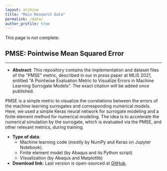 ```yaml
---
layout: archive
title: "Main Research Data"
permalink: /data/
author_profile: true
---
```

This page is not complete.

## PMSE: Pointwise Mean Squared Error
-------
  * **Abstract**: This repository contains the implementation and dataset files of the "PMSE" metric, described in our *in press* paper at MLIS 2021, entitled "A Pointwise Evaluation Metric to Visualize Errors in Machine Learning Surrogate Models". The exact citation will be added once published.
  
  PMSE is a simple metric to visualize the correlations between the errors of the machine learning surrogates and corresponding numerical models. Here, we used a simple Keras neural network for surrogate modeling and a finite element method for numerical modeling. The idea is to accelerate the numerical simulation by the surrogate, which is evaluated via the PMSE, and other relevant metrics, during training.
  * **Type of data**:
      * Machine learning code (mostly by NumPy and Keras on Jupyter Notebook).
      * Finite element model (by Abaqus and its Python script)
      * Visualization (by Abaqus and Matplotlib)
  * **Download link**: Last version is open-sourced at [GitHub](github.com/shayansss/pmse).